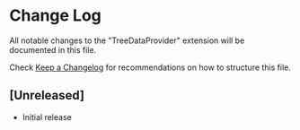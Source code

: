 # Change Log

All notable changes to the "TreeDataProvider" extension will be documented in this file.

Check [Keep a Changelog](http://keepachangelog.com/) for recommendations on how to structure this file.

## [Unreleased]

- Initial release